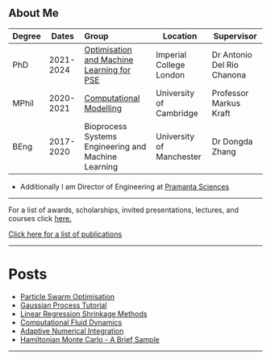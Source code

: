 ## About Me

| Degree | Dates     | Group                                                        | Location                 | Supervisor                 |
| :----- | --------- | :----------------------------------------------------------- | ------------------------ | -------------------------- |
| PhD    | 2021-2024 | [Optimisation and Machine Learning for PSE](https://www.imperial.ac.uk/optimisation-and-machine-learning-for-process-engineering/) | Imperial College London  | Dr Antonio Del Rio Chanona |
| MPhil  | 2020-2021 | [Computational Modelling](https://ww.como.ceb.cam.ac.uk)     | University of Cambridge  | Professor Markus Kraft     |
| BEng   | 2017-2020 | Bioprocess Systems Engineering and Machine Learning          | University of Manchester | Dr Dongda Zhang            |
* Additionally I am Director of Engineering at [Pramanta Sciences](https://www.pramanta.com)


---

 For a list of awards, scholarships, invited presentations, lectures, and courses click [here.](other.md)

 [Click here for a list of publications](publications.md)

---
# Posts

* [Particle Swarm Optimisation](2020-06-20-Particle-Swarm.md) 
* [Gaussian Process Tutorial](2020-06-21-Gaussian-Processes.md)
* [Linear Regression Shrinkage Methods](2020-06-21-Linear-Regression.md)
* [Computational Fluid Dynamics](2020-06-21-Reactor-Validation.md)
* [Adaptive Numerical Integration](2020-07-25-Numerical-Integration.md)
* [Hamiltonian Monte Carlo - A Brief Sample](2020-10-19-Hamiltonian-Monte-Carlo.md)

---

